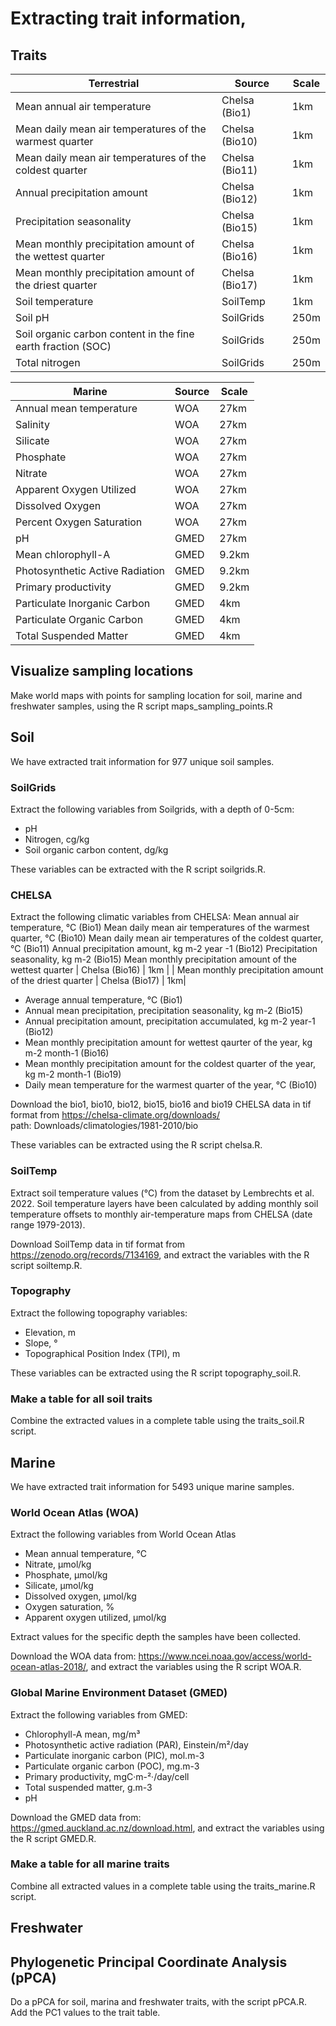 # Extracting trait information,

## Traits

|**Terrestrial**| **Source**| **Scale**|
|----|----|----|
| Mean annual air temperature | Chelsa (Bio1) | 1km|
|Mean daily mean air temperatures of the warmest quarter | Chelsa (Bio10) | 1km|
| Mean daily mean air temperatures of the coldest quarter | Chelsa (Bio11) | 1km|
| Annual precipitation amount | Chelsa (Bio12) | 1km |
| Precipitation seasonality | Chelsa (Bio15) | 1km |
| Mean monthly precipitation amount of the wettest quarter | Chelsa (Bio16) | 1km |
| Mean monthly precipitation amount of the driest quarter | Chelsa (Bio17) | 1km|
| Soil temperature | SoilTemp | 1km |
| Soil pH | SoilGrids | 250m |
| Soil organic carbon content in the fine earth fraction (SOC) | SoilGrids | 250m |
| Total nitrogen | SoilGrids | 250m |

| **Marine** | **Source** | **Scale** |
|----|----|----|
| Annual mean temperature | WOA | 27km | 
|Salinity | WOA | 27km |
|Silicate | WOA | 27km |
| Phosphate | WOA | 27km |
| Nitrate | WOA | 27km |
| Apparent Oxygen Utilized | WOA | 27km |
| Dissolved Oxygen | WOA | 27km |
| Percent Oxygen Saturation | WOA | 27km |
|pH | GMED | 27km |
| Mean chlorophyll-A | GMED | 9.2km |
| Photosynthetic Active Radiation | GMED | 9.2km |
|Primary productivity | GMED | 9.2km |
| Particulate Inorganic Carbon | GMED | 4km |
|Particulate Organic Carbon | GMED | 4km |
|Total Suspended Matter | GMED | 4km |


## Visualize sampling locations

Make world maps with points for sampling location for soil, marine and freshwater samples, using the R script maps_sampling_points.R

## Soil

We have extracted trait information for 977 unique soil samples.  

### SoilGrids

Extract the following variables from Soilgrids, with a depth of 0-5cm: 
- pH
- Nitrogen, cg/kg
- Soil organic carbon content, dg/kg

These variables can be extracted with the R script soilgrids.R. 

### CHELSA
Extract the following climatic variables from CHELSA: 
Mean annual air temperature, °C (Bio1)
Mean daily mean air temperatures of the warmest quarter, °C (Bio10) 
Mean daily mean air temperatures of the coldest quarter, °C (Bio11) 
Annual precipitation amount, kg m-2 year -1 (Bio12) 
Precipitation seasonality, kg m-2 (Bio15)
Mean monthly precipitation amount of the wettest quarter | Chelsa (Bio16) | 1km |
| Mean monthly precipitation amount of the driest quarter | Chelsa (Bio17) | 1km|

- Average annual temperature, °C (Bio1)
- Annual mean precipitation, precipitation seasonality, kg m-2 (Bio15)
- Annual precipitation amount, precipitation accumulated, kg m-2 year-1 (Bio12)
- Mean monthly precipitation amount for wettest qaurter of the year, kg m-2 month-1 (Bio16)
- Mean monthly precipitation amount for the coldest quarter of the year, kg m-2 month-1 (Bio19)
- Daily mean temperature for the warmest quarter of the year, °C (Bio10)

Download the bio1, bio10, bio12, bio15, bio16 and bio19 CHELSA data in tif format from https://chelsa-climate.org/downloads/   
path: Downloads/climatologies/1981-2010/bio

These variables can be extracted using the R script chelsa.R. 

### SoilTemp

Extract soil temperature values (°C) from the dataset by Lembrechts et al. 2022. Soil temperature layers have been calculated by adding monthly soil temperature offsets to monthly air-temperature maps from CHELSA (date range 1979-2013). 

Download SoilTemp data in tif format from https://zenodo.org/records/7134169, and extract the variables with the R script soiltemp.R.

### Topography

Extract the following topography variables: 
- Elevation, m
- Slope, °
- Topographical Position Index (TPI), m

These variables can be extracted using the R script topography_soil.R. 

### Make a table for all soil traits

Combine the extracted values in a complete table using the traits_soil.R script. 

## Marine

We have extracted trait information for 5493 unique marine samples.  

### World Ocean Atlas (WOA)
 
Extract the following variables from World Ocean Atlas
- Mean annual temperature, °C
- Nitrate, µmol/kg
- Phosphate, µmol/kg
- Silicate, µmol/kg
- Dissolved oxygen, µmol/kg
- Oxygen saturation, %
- Apparent oxygen utilized, µmol/kg

Extract values for the specific depth the samples have been collected.

Download the WOA data from: https://www.ncei.noaa.gov/access/world-ocean-atlas-2018/, and extract the variables using the R script WOA.R.  

### Global Marine Environment Dataset (GMED)

Extract the following variables from GMED:
- Chlorophyll-A mean, mg/m³
- Photosynthetic active radiation (PAR), Einstein/m²/day
- Particulate inorganic carbon (PIC), mol.m-3
- Particulate organic carbon (POC), mg.m-3
- Primary productivity, mgC·m-²·/day/cell
- Total suspended matter, g.m-3
- pH

Download the GMED data from: https://gmed.auckland.ac.nz/download.html, and extract the variables using the R script GMED.R. 

### Make a table for all marine traits

Combine all extracted values in a complete table using the traits_marine.R script. 

## Freshwater

## Phylogenetic Principal Coordinate Analysis (pPCA)

Do a pPCA for soil, marina and freshwater traits, with the script pPCA.R. Add the PC1 values to the trait table. 

